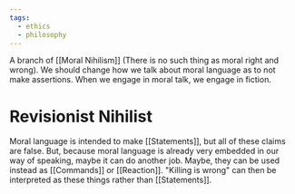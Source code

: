 ```yaml
---
tags:
  - ethics
  - philosophy
---
```

A branch of [[Moral Nihilism]] (There is no such thing as moral right and wrong).
We should change how we talk about moral language as to not make assertions.
When we engage in moral talk, we engage in fiction.
# Revisionist Nihilist
Moral language is intended to make [[Statements]],
but all of these claims are false.
But, because moral language is already very embedded in our way of speaking, maybe it can do another job.
Maybe, they can be used instead as [[Commands]] or [[Reaction]].
"Killing is wrong" can then be interpreted as these things rather than [[Statements]].